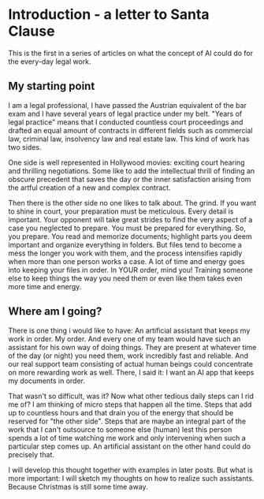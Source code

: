# Introduction - a letter to Santa Clause

This is the first in a series of articles on what the concept of AI could do for the every-day legal work. 

## My starting point
I am a legal professional, I have passed the Austrian equivalent of the bar exam and I have several years of legal practice under my belt. "Years of legal practice" means that I conducted countless court proceedings and drafted an equal amount of contracts in different fields such as commercial law, criminal law, insolvency law and real estate law. This kind of work has two sides. 

One side is well represented in Hollywood movies: exciting court hearing and thrilling negotiations. Some like to add the intellectual thrill of finding an obscure precedent that saves the day or the inner satisfaction arising from the artful creation of a new and complex contract. 

Then there is the other side no one likes to talk about. The grind. If you want to shine in court, your preparation must be meticulous. Every detail is important.  Your opponent will take great strides to find the very aspect of a case you neglected to prepare. You must be prepared for everything. So, you prepare. You read and memorize documents; highlight parts you deem important and organize everything in folders. But files tend to become a mess the longer you work with them, and the process intensifies rapidly when more than one person works a case. A lot of time and energy goes into keeping your files in order. In YOUR order, mind you! Training someone else to keep things the way you need them or even like them takes even more time and energy. 

## Where am I going? 
There is one thing i would like to have: An artificial assistant that keeps my work in order. My order. And every one of my team would have such an assistant for his own way of doing things. They are present at whatever time of the day (or night) you need them, work incredibly fast and reliable. And our real support team consisting of actual human beings could concentrate on more rewarding work as well. There, I said it: I want an AI app that keeps my documents in order. 

That wasn't so difficult, was it? Now what other tedious daily steps can I rid me of? I am thinking of micro steps that happen all the time. Steps that add up to countless hours and that drain you of the energy that should be reserved for "the other side". Steps that are maybe an integral part of the work that I can't outsource to someone else (human) lest this person spends a lot of time watching me work and only intervening when such a particular step comes up. An artificial assistant on the other hand could do precisely that. 

I will develop this thought together with examples in later posts. But what is more important: I will sketch my thoughts on how to realize such assistants. Because Christmas is still some time away. 


